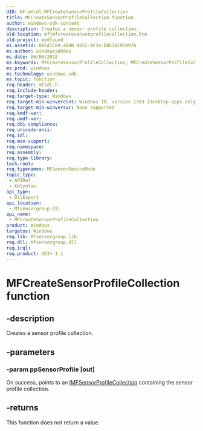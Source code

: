 ```yaml
---
UID: NF:mfidl.MFCreateSensorProfileCollection
title: MFCreateSensorProfileCollection function
author: windows-sdk-content
description: Creates a sensor profile collection.
old-location: mf\mfcreatesensorprofilecollection.htm
old-project: medfound
ms.assetid: 0EEA1C89-4B8B-4ECC-AF34-EB516C91997A
ms.author: windowssdkdev
ms.date: 06/06/2018
ms.keywords: MFCreateSensorProfileCollection, MFCreateSensorProfileCollection function [Media Foundation], mf.mfcreatesensorprofilecollection, mfidl/MFCreateSensorProfileCollection
ms.prod: windows
ms.technology: windows-sdk
ms.topic: function
req.header: mfidl.h
req.include-header: 
req.target-type: Windows
req.target-min-winverclnt: Windows 10, version 1703 [desktop apps only]
req.target-min-winversvr: None supported
req.kmdf-ver: 
req.umdf-ver: 
req.ddi-compliance: 
req.unicode-ansi: 
req.idl: 
req.max-support: 
req.namespace: 
req.assembly: 
req.type-library: 
tech.root: 
req.typenames: MFSensorDeviceMode
topic_type:
 - APIRef
 - kbSyntax
api_type:
 - DllExport
api_location:
 - Mfsensorgroup.dll
api_name:
 - MFCreateSensorProfileCollection
product: Windows
targetos: Windows
req.lib: Mfsensorgroup.lib
req.dll: Mfsensorgroup.dll
req.irql: 
req.product: GDI+ 1.1
---
```


# MFCreateSensorProfileCollection function


## -description


Creates a sensor profile collection.


## -parameters




### -param ppSensorProfile [out]

On success, points to an <a href="https://msdn.microsoft.com/library/Mt845816(v=VS.85).aspx">IMFSensorProfileCollection</a> containing the sensor profile collection.


## -returns



This function does not return a value.



